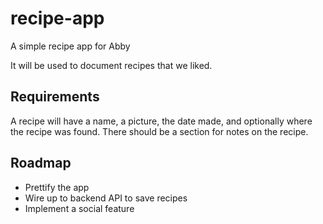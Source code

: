 # recipe-app
A simple recipe app for Abby

It will be used to document recipes that we liked.

## Requirements

A recipe will have a name, a picture, the date made, and optionally where the recipe was found.
There should be a section for notes on the recipe.

## Roadmap
- Prettify the app
- Wire up to backend API to save recipes
- Implement a social feature
